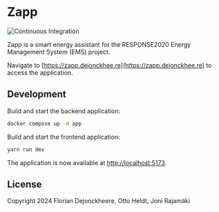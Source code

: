 # Zapp

![Continuous Integration](https://github.com/floriandejonckheere/zapp/workflows/Continuous%20Integration/badge.svg)

Zapp is a smart energy assistant for the RESPONSE2020 Energy Management System (EMS) project.

Navigate to [https://zapp.dejonckhee.re](https://zapp.dejonckhee.re) to access the application.

## Development

Build and start the backend application:

```sh
docker compose up -d app
```

Build and start the frontend application:

```sh
yarn run dev
```

The application is now available at [http://localhost:5173](http://localhost:5173).

## License

Copyright 2024 Florian Dejonckheere, Otto Heldt, Joni Rajamäki
